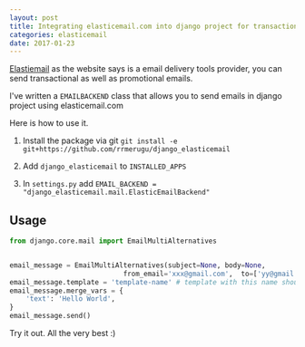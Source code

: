 ```yaml
---
layout: post
title: Integrating elasticemail.com into django project for transactional emails.
categories: elasticemail
date: 2017-01-23
---
```



[Elastiemail](https://www.elasticemail.com) as the website says is a email delivery tools provider,
 you can send transactional as well as promotional emails.

I've written a `EMAILBACKEND` class that allows you to send emails in django project using elasticemail.com


<!--/excerpt-->

Here is how to use it.


 1. Install the package via git `git install -e git+https://github.com/rrmerugu/django_elasticemail`

2. Add `django_elasticemail` to `INSTALLED_APPS`

3. In `settings.py` add `EMAIL_BACKEND = "django_elasticemail.mail.ElasticEmailBackend"`


## Usage


```python
from django.core.mail import EmailMultiAlternatives


email_message = EmailMultiAlternatives(subject=None, body=None,
                            from_email='xxx@gmail.com',  to=['yy@gmail.com', 'zz@outlook.com'])
email_message.template = 'template-name' # template with this name should be created in your elasticemail.com account
email_message.merge_vars = {
    'text': 'Hello World',
}
email_message.send()

```

Try it out. All the very best :)
